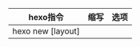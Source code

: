| hexo指令 | 缩写 | 选项 |
| --- | --- | ---- | 
| hexo new [layout] <title> | | 新建文章，省略layout则用默认的，title如果有空格要加引号 |
| publish [layout] <filename> | | 发布草稿
| clean | c | |
| server | s | -p 重设端口 --draft 预览草稿 |
| generate | g | | generate |
| deploy | d |


| layout | 路径 |
| ------ | --- |
| post | source/_posts |
| page | source |
| draft | source/_drafts |